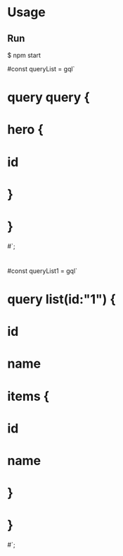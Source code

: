 # Usage

## Run
$ npm start

#const queryList = gql`
#  query query {
#    hero {
#      id
#    }
#  }
#`;
#
#const queryList1 = gql`
#  query list(id:"1") {
#    id
#    name
#    items {
#      id
#      name
#    }
#  }
#`;